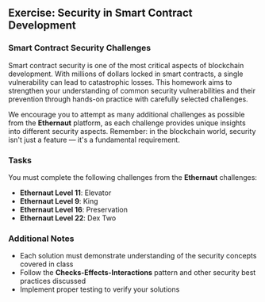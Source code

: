 ## Exercise: Security in Smart Contract Development

### Smart Contract Security Challenges

Smart contract security is one of the most critical aspects of blockchain development. With millions of dollars locked in smart contracts, a single vulnerability can lead to catastrophic losses. This homework aims to strengthen your understanding of common security vulnerabilities and their prevention through hands-on practice with carefully selected challenges.

We encourage you to attempt as many additional challenges as possible from the **Ethernaut** platform, as each challenge provides unique insights into different security aspects. Remember: in the blockchain world, security isn't just a feature — it's a fundamental requirement.

### Tasks

You must complete the following challenges from the **Ethernaut** challenges:

* **Ethernaut Level 11**: Elevator
* **Ethernaut Level 9**: King
* **Ethernaut Level 16**: Preservation
* **Ethernaut Level 22**: Dex Two 

### Additional Notes

* Each solution must demonstrate understanding of the security concepts covered in class
* Follow the **Checks-Effects-Interactions** pattern and other security best practices discussed
* Implement proper testing to verify your solutions
